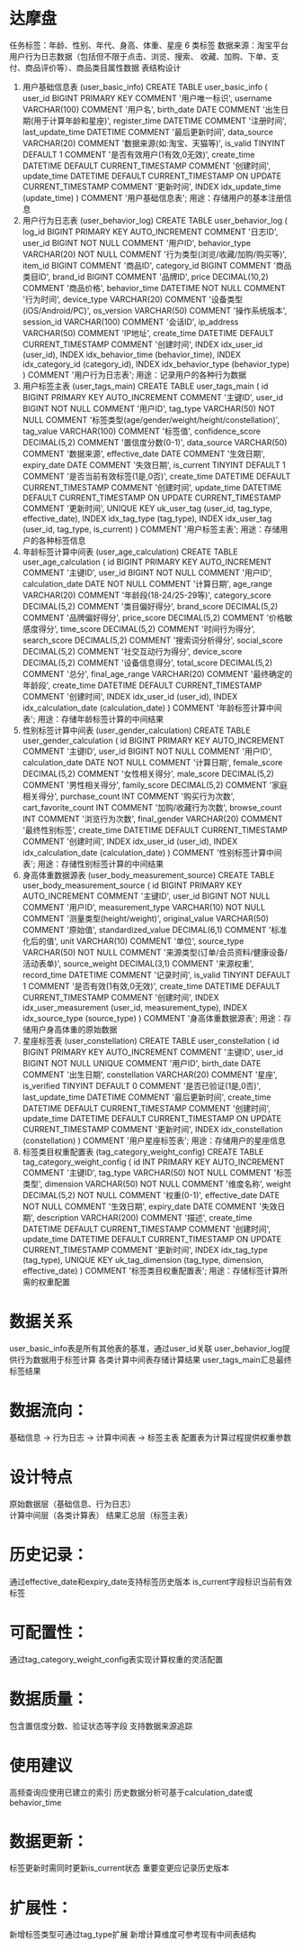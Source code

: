 
# **达摩盘**
任务标签：年龄、性别、年代、身高、体重、星座 6 类标签
数据来源：淘宝平台用户行为日志数据（包括但不限于点击、浏览、搜索、
收藏、加购、下单、支付、商品评价等）、商品类目属性数据
表结构设计
1. 用户基础信息表 (user_basic_info)
CREATE TABLE user_basic_info (
user_id BIGINT PRIMARY KEY COMMENT '用户唯一标识',
username VARCHAR(100) COMMENT '用户名',
birth_date DATE COMMENT '出生日期(用于计算年龄和星座)',
register_time DATETIME COMMENT '注册时间',
last_update_time DATETIME COMMENT '最后更新时间',
data_source VARCHAR(20) COMMENT '数据来源(如:淘宝、天猫等)',
is_valid TINYINT DEFAULT 1 COMMENT '是否有效用户(1有效,0无效)',
create_time DATETIME DEFAULT CURRENT_TIMESTAMP COMMENT '创建时间',
update_time DATETIME DEFAULT CURRENT_TIMESTAMP ON UPDATE CURRENT_TIMESTAMP COMMENT '更新时间',
INDEX idx_update_time (update_time)
) COMMENT '用户基础信息表';
 用途：存储用户的基本注册信息
2. 用户行为日志表 (user_behavior_log)
CREATE TABLE user_behavior_log (
log_id BIGINT PRIMARY KEY AUTO_INCREMENT COMMENT '日志ID',
user_id BIGINT NOT NULL COMMENT '用户ID',
behavior_type VARCHAR(20) NOT NULL COMMENT '行为类型(浏览/收藏/加购/购买等)',
item_id BIGINT COMMENT '商品ID',
category_id BIGINT COMMENT '商品类目ID',
brand_id BIGINT COMMENT '品牌ID',
price DECIMAL(10,2) COMMENT '商品价格',
behavior_time DATETIME NOT NULL COMMENT '行为时间',
device_type VARCHAR(20) COMMENT '设备类型(iOS/Android/PC)',
os_version VARCHAR(50) COMMENT '操作系统版本',
session_id VARCHAR(100) COMMENT '会话ID',
ip_address VARCHAR(50) COMMENT 'IP地址',
create_time DATETIME DEFAULT CURRENT_TIMESTAMP COMMENT '创建时间',
INDEX idx_user_id (user_id),
INDEX idx_behavior_time (behavior_time),
INDEX idx_category_id (category_id),
INDEX idx_behavior_type (behavior_type)
) COMMENT '用户行为日志表';
   用途：记录用户的各种行为数据
3. 用户标签主表 (user_tags_main)
CREATE TABLE user_tags_main (
id BIGINT PRIMARY KEY AUTO_INCREMENT COMMENT '主键ID',
user_id BIGINT NOT NULL COMMENT '用户ID',
tag_type VARCHAR(50) NOT NULL COMMENT '标签类型(age/gender/weight/height/constellation)',
tag_value VARCHAR(100) COMMENT '标签值',
confidence_score DECIMAL(5,2) COMMENT '置信度分数(0-1)',
data_source VARCHAR(50) COMMENT '数据来源',
effective_date DATE COMMENT '生效日期',
expiry_date DATE COMMENT '失效日期',
is_current TINYINT DEFAULT 1 COMMENT '是否当前有效标签(1是,0否)',
create_time DATETIME DEFAULT CURRENT_TIMESTAMP COMMENT '创建时间',
update_time DATETIME DEFAULT CURRENT_TIMESTAMP ON UPDATE CURRENT_TIMESTAMP COMMENT '更新时间',
UNIQUE KEY uk_user_tag (user_id, tag_type, effective_date),
INDEX idx_tag_type (tag_type),
INDEX idx_user_tag (user_id, tag_type, is_current)
) COMMENT '用户标签主表';
   用途：存储用户的各种标签信息
4. 年龄标签计算中间表 (user_age_calculation)
   CREATE TABLE user_age_calculation (
   id BIGINT PRIMARY KEY AUTO_INCREMENT COMMENT '主键ID',
   user_id BIGINT NOT NULL COMMENT '用户ID',
   calculation_date DATE NOT NULL COMMENT '计算日期',
   age_range VARCHAR(20) COMMENT '年龄段(18-24/25-29等)',
   category_score DECIMAL(5,2) COMMENT '类目偏好得分',
   brand_score DECIMAL(5,2) COMMENT '品牌偏好得分',
   price_score DECIMAL(5,2) COMMENT '价格敏感度得分',
   time_score DECIMAL(5,2) COMMENT '时间行为得分',
   search_score DECIMAL(5,2) COMMENT '搜索词分析得分',
   social_score DECIMAL(5,2) COMMENT '社交互动行为得分',
   device_score DECIMAL(5,2) COMMENT '设备信息得分',
   total_score DECIMAL(5,2) COMMENT '总分',
   final_age_range VARCHAR(20) COMMENT '最终确定的年龄段',
   create_time DATETIME DEFAULT CURRENT_TIMESTAMP COMMENT '创建时间',
   INDEX idx_user_id (user_id),
   INDEX idx_calculation_date (calculation_date)
   ) COMMENT '年龄标签计算中间表';
   用途：存储年龄标签计算的中间结果
5. 性别标签计算中间表 (user_gender_calculation)
CREATE TABLE user_gender_calculation (
id BIGINT PRIMARY KEY AUTO_INCREMENT COMMENT '主键ID',
user_id BIGINT NOT NULL COMMENT '用户ID',
calculation_date DATE NOT NULL COMMENT '计算日期',
female_score DECIMAL(5,2) COMMENT '女性相关得分',
male_score DECIMAL(5,2) COMMENT '男性相关得分',
family_score DECIMAL(5,2) COMMENT '家庭相关得分',
purchase_count INT COMMENT '购买行为次数',
cart_favorite_count INT COMMENT '加购/收藏行为次数',
browse_count INT COMMENT '浏览行为次数',
final_gender VARCHAR(20) COMMENT '最终性别标签',
create_time DATETIME DEFAULT CURRENT_TIMESTAMP COMMENT '创建时间',
INDEX idx_user_id (user_id),
INDEX idx_calculation_date (calculation_date)
) COMMENT '性别标签计算中间表';
   用途：存储性别标签计算的中间结果
6. 身高体重数据源表 (user_body_measurement_source)
   CREATE TABLE user_body_measurement_source (
   id BIGINT PRIMARY KEY AUTO_INCREMENT COMMENT '主键ID',
   user_id BIGINT NOT NULL COMMENT '用户ID',
   measurement_type VARCHAR(10) NOT NULL COMMENT '测量类型(height/weight)',
   original_value VARCHAR(50) COMMENT '原始值',
   standardized_value DECIMAL(6,1) COMMENT '标准化后的值',
   unit VARCHAR(10) COMMENT '单位',
   source_type VARCHAR(50) NOT NULL COMMENT '来源类型(订单/会员资料/健康设备/活动表单)',
   source_weight DECIMAL(3,1) COMMENT '来源权重',
   record_time DATETIME COMMENT '记录时间',
   is_valid TINYINT DEFAULT 1 COMMENT '是否有效(1有效,0无效)',
   create_time DATETIME DEFAULT CURRENT_TIMESTAMP COMMENT '创建时间',
   INDEX idx_user_measurement (user_id, measurement_type),
   INDEX idx_source_type (source_type)
   ) COMMENT '身高体重数据源表';
   用途：存储用户身高体重的原始数据
7. 星座标签表 (user_constellation)
   CREATE TABLE user_constellation (
   id BIGINT PRIMARY KEY AUTO_INCREMENT COMMENT '主键ID',
   user_id BIGINT NOT NULL UNIQUE COMMENT '用户ID',
   birth_date DATE COMMENT '出生日期',
   constellation VARCHAR(20) COMMENT '星座',
   is_verified TINYINT DEFAULT 0 COMMENT '是否已验证(1是,0否)',
   last_update_time DATETIME COMMENT '最后更新时间',
   create_time DATETIME DEFAULT CURRENT_TIMESTAMP COMMENT '创建时间',
   update_time DATETIME DEFAULT CURRENT_TIMESTAMP ON UPDATE CURRENT_TIMESTAMP COMMENT '更新时间',
   INDEX idx_constellation (constellation)
   ) COMMENT '用户星座标签表';
   用途：存储用户的星座信息
8.  标签类目权重配置表 (tag_category_weight_config)
    CREATE TABLE tag_category_weight_config (
    id INT PRIMARY KEY AUTO_INCREMENT COMMENT '主键ID',
    tag_type VARCHAR(50) NOT NULL COMMENT '标签类型',
    dimension VARCHAR(50) NOT NULL COMMENT '维度名称',
    weight DECIMAL(5,2) NOT NULL COMMENT '权重(0-1)',
    effective_date DATE NOT NULL COMMENT '生效日期',
    expiry_date DATE COMMENT '失效日期',
    description VARCHAR(200) COMMENT '描述',
    create_time DATETIME DEFAULT CURRENT_TIMESTAMP COMMENT '创建时间',
    update_time DATETIME DEFAULT CURRENT_TIMESTAMP ON UPDATE CURRENT_TIMESTAMP COMMENT '更新时间',
    INDEX idx_tag_type (tag_type),
    UNIQUE KEY uk_tag_dimension (tag_type, dimension, effective_date)
    ) COMMENT '标签类目权重配置表';
    用途：存储标签计算所需的权重配置
# 数据关系
user_basic_info表是所有其他表的基准，通过user_id关联
user_behavior_log提供行为数据用于标签计算
各类计算中间表存储计算结果
user_tags_main汇总最终标签结果
# 数据流向：
基础信息 → 行为日志 → 计算中间表 → 标签主表
配置表为计算过程提供权重参数
# 设计特点
原始数据层（基础信息、行为日志）  
计算中间层（各类计算表）
结果汇总层（标签主表）
# 历史记录：
通过effective_date和expiry_date支持标签历史版本
is_current字段标识当前有效标签
# 可配置性：
通过tag_category_weight_config表实现计算权重的灵活配置
# 数据质量：
包含置信度分数、验证状态等字段
支持数据来源追踪
# 使用建议
高频查询应使用已建立的索引
历史数据分析可基于calculation_date或behavior_time
# 数据更新：
标签更新时需同时更新is_current状态
重要变更应记录历史版本
# 扩展性：
新增标签类型可通过tag_type扩展
新增计算维度可参考现有中间表结构





















